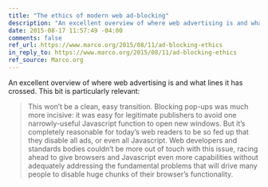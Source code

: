 ```yaml
---
title: "The ethics of modern web ad-blocking"
description: "An excellent overview of where web advertising is and what lines it has crossed."
date: 2015-08-17 11:57:49 -04:00
comments: false
ref_url: https://www.marco.org/2015/08/11/ad-blocking-ethics
in_reply_to: https://www.marco.org/2015/08/11/ad-blocking-ethics
ref_source: Marco.org
---
```


An excellent overview of where web advertising is and what lines it has crossed. This bit is particularly relevant:

> This won’t be a clean, easy transition. Blocking pop-ups was much more incisive: it was easy for legitimate publishers to avoid one narrowly-useful Javascript function to open new windows. But it’s completely reasonable for today’s web readers to be so fed up that they disable all ads, or even all Javascript. Web developers and standards bodies couldn’t be more out of touch with this issue, racing ahead to give browsers and Javascript even more capabilities without adequately addressing the fundamental problems that will drive many people to disable huge chunks of their browser’s functionality.
